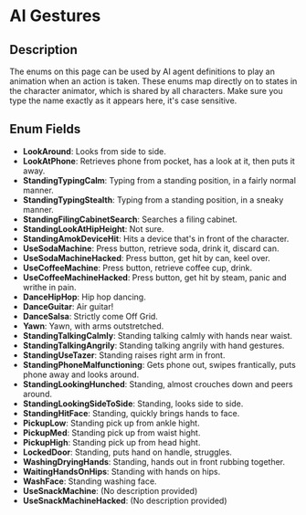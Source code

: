 # AI Gestures

## Description
The enums on this page can be used by AI agent definitions to play an animation when an action is taken. These enums map directly on to states in the character animator, which is shared by all characters. Make sure you type the name exactly as it appears here, it's case sensitive.

## Enum Fields

- **LookAround**: Looks from side to side.
- **LookAtPhone**: Retrieves phone from pocket, has a look at it, then puts it away.
- **StandingTypingCalm**: Typing from a standing position, in a fairly normal manner.
- **StandingTypingStealth**: Typing from a standing position, in a sneaky manner.
- **StandingFilingCabinetSearch**: Searches a filing cabinet.
- **StandingLookAtHipHeight**: Not sure.
- **StandingAmokDeviceHit**: Hits a device that's in front of the character.
- **UseSodaMachine**: Press button, retrieve soda, drink it, discard can.
- **UseSodaMachineHacked**: Press button, get hit by can, keel over.
- **UseCoffeeMachine**: Press button, retrieve coffee cup, drink.
- **UseCoffeeMachineHacked**: Press button, get hit by steam, panic and writhe in pain.
- **DanceHipHop**: Hip hop dancing.
- **DanceGuitar**: Air guitar!
- **DanceSalsa**: Strictly come Off Grid.
- **Yawn**: Yawn, with arms outstretched.
- **StandingTalkingCalmly**: Standing talking calmly with hands near waist.
- **StandingTalkingAngrily**: Standing talking angrily with hand gestures.
- **StandingUseTazer**: Standing raises right arm in front.
- **StandingPhoneMalfunctioning**: Gets phone out, swipes frantically, puts phone away and looks around.
- **StandingLookingHunched**: Standing, almost crouches down and peers around.
- **StandingLookingSideToSide**: Standing, looks side to side.
- **StandingHitFace**: Standing, quickly brings hands to face.
- **PickupLow**: Standing pick up from ankle hight.
- **PickupMed**: Standing pick up from waist hight.
- **PickupHigh**: Standing pick up from head hight.
- **LockedDoor**: Standing, puts hand on handle, struggles.
- **WashingDryingHands**: Standing, hands out in front rubbing together.
- **WaitingHandsOnHips**: Standing with hands on hips.
- **WashFace**: Standing washing face.
- **UseSnackMachine**: (No description provided)
- **UseSnackMachineHacked**: (No description provided)